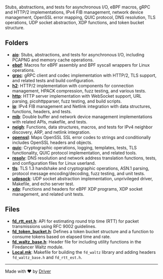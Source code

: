 <!--------------------------------------------------------------------------------->
<!-- IMPORTANT: This file is auto-generated by Driver (https://driver.ai). -------->
<!-- Manual edits may be overwritten on future commits. --------------------------->
<!--------------------------------------------------------------------------------->

Stubs, abstractions, and tests for asynchronous I/O, eBPF macros, gRPC and HTTP/2 implementations, IPv4 FIB management, network device management, OpenSSL error mapping, QUIC protocol, DNS resolution, TLS operations, UDP socket abstraction, XDP functions, and token bucket structure.

## Folders
- **[aio](aio/README.md)**: Stubs, abstractions, and tests for asynchronous I/O, including PCAPNG and memory cache operations.
- **[ebpf](ebpf/README.md)**: Macros for eBPF assembly and BPF syscall wrappers for Linux operations.
- **[grpc](grpc/README.md)**: gRPC client and codec implementation with HTTP/2, TLS support, and related tests and build configuration.
- **[h2](h2/README.md)**: HTTP/2 implementation with components for connection management, HPACK compression, fuzz testing, and various tests.
- **[http](http/README.md)**: HTTP server implementation with WebSocket support, URL parsing, picohttpparser, fuzz testing, and build scripts.
- **[ip](ip/README.md)**: IPv4 FIB management and Netlink integration with data structures, functions, headers, and tests.
- **[mib](mib/README.md)**: Double buffer and network device management implementations with related APIs, makefile, and tests.
- **[neigh](neigh/README.md)**: Functions, data structures, macros, and tests for IPv4 neighbor discovery, ARP, and netlink integration.
- **[openssl](openssl/README.md)**: Maps OpenSSL SSL error codes to strings and conditionally includes OpenSSL headers and objects.
- **[quic](quic/README.md)**: Cryptographic operations, logging, templates, tests, TLS functionality, QUIC protocol implementation, and related tools.
- **[resolv](resolv/README.md)**: DNS resolution and network address translation functions, tests, and configuration files for Linux userland.
- **[tls](tls/README.md)**: TLS 1.3 handshake and cryptographic operations, ASN.1 parsing, protocol message encoding/decoding, fuzz testing, and unit tests.
- **[udpsock](udpsock/README.md)**: UDP socket abstraction implementation, unprivileged driver, Makefile, and echo server test.
- **[xdp](xdp/README.md)**: Functions and headers for eBPF XDP programs, XDP socket management, and related unit tests.

## Files
- **[fd_rtt_est.h](fd_rtt_est.h.md)**: API for estimating round trip time (RTT) for packet transmissions using RFC 9002 guidelines.
- **[fd_token_bucket.h](fd_token_bucket.h.md)**: Defines a token bucket structure and a function to consume tokens based on elapsed time and rate.
- **[fd_waltz_base.h](fd_waltz_base.h.md)**: Header file for including utility functions in the Firedancer Waltz module.
- **[Local.mk](Local.mk.md)**: Makefile for building the `fd_waltz` library and adding headers `fd_waltz_base.h` and `fd_rtt_est.h`.

---
Made with ❤️ by [Driver](https://www.driver.ai/)